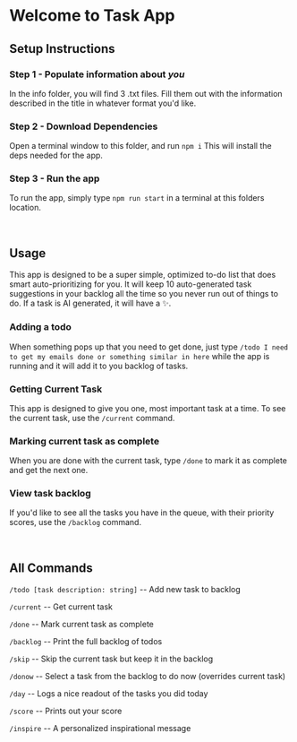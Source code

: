 # Welcome to Task App

## Setup Instructions

### Step 1 - Populate information about *you*

In the info folder, you will find 3 .txt files. Fill them out with the information described in the title in whatever format you'd like.

### Step 2 - Download Dependencies

Open a terminal window to this folder, and run ```npm i```
This will install the deps needed for the app.

### Step 3 - Run the app

To run the app, simply type ```npm run start``` in a terminal at this folders location.

</br>

## Usage

This app is designed to be a super simple, optimized to-do list that does smart auto-prioritizing for you. It will keep 10 auto-generated task suggestions in your backlog all the time so you never run out of things to do. If a task is AI generated, it will have a ✨.

### Adding a todo

When something pops up that you need to get done, just type ```/todo I need to get my emails done or something similar in here``` while the app is running and it will add it to you backlog of tasks.

### Getting Current Task

This app is designed to give you one, most important task at a time. To see the current task, use the ```/current``` command.

### Marking current task as complete

When you are done with the current task, type ```/done``` to mark it as complete and get the next one.

### View task backlog

If you'd like to see all the tasks you have in the queue, with their priority scores, use the ```/backlog``` command.

</br>

## All Commands

```/todo [task description: string]``` -- Add new task to backlog

```/current``` -- Get current task

```/done``` -- Mark current task as complete

```/backlog``` -- Print the full backlog of todos

```/skip``` -- Skip the current task but keep it in the backlog

```/donow``` -- Select a task from the backlog to do now (overrides current task)

```/day``` -- Logs a nice readout of the tasks you did today

```/score``` -- Prints out your score

```/inspire``` -- A personalized inspirational message